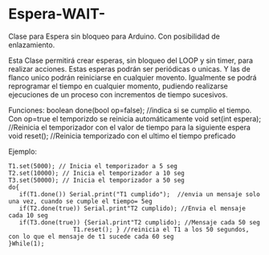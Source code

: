 # Espera-WAIT-
Clase para Espera sin bloqueo para Arduino. Con posibilidad de enlazamiento.

Esta Clase permitirá crear esperas, sin bloqueo del LOOP y sin timer, para realizar acciones.
Estas esperas podrán ser periódicas o unicas. Y las de flanco unico podrán reiniciarse en cualquier movento.
Igualmente se podrá reprogramar el tiempo en cualquier momento, pudiendo realizarse ejecuciones de un proceso con 
incrementos de tiempo sucesivos.

Funciones:
   boolean done(bool op=false); //indica si se cumplio el tiempo. Con op=true el temporizdo se reinicia automáticamente
   void set(int espera);  //Reinicia el temporizador con el valor de tiempo para la siguiente espera
   void reset(); //Reinicia temporizado con el ultimo el tiempo preficado

Ejemplo:

    T1.set(5000); // Inicia el temporizador a 5 seg
    T2.set(10000); // Inicia el temporizador a 10 seg
    T3.set(50000); // Inicia el temporizador a 50 seg
    do{   
       if(T1.done()) Serial.print("T1 cumplido");  //envia un mensaje solo una vez, cuando se cumple el tiempo= 5eg
       if(T2.done(true)) Serial.print"T2 cumplido); //Envia el mensaje cada 10 seg
       if(T3.done(true)) {Serial.print"T2 cumplido); //Mensaje cada 50 seg
                      T1.reset(); } //reinicia el T1 a los 50 segundos, con lo que el mensaje de t1 sucede cada 60 seg
    }While(1);
